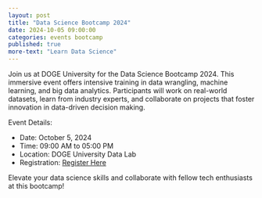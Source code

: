 ```yaml
---
layout: post
title: "Data Science Bootcamp 2024"
date: 2024-10-05 09:00:00
categories: events bootcamp
published: true
more-text: "Learn Data Science"
---
```


Join us at DOGE University for the Data Science Bootcamp 2024. This immersive event offers intensive training in data wrangling, machine learning, and big data analytics. Participants will work on real-world datasets, learn from industry experts, and collaborate on projects that foster innovation in data-driven decision making.

Event Details:
- Date: October 5, 2024
- Time: 09:00 AM to 05:00 PM
- Location: DOGE University Data Lab
- Registration: [Register Here](#)

Elevate your data science skills and collaborate with fellow tech enthusiasts at this bootcamp! 